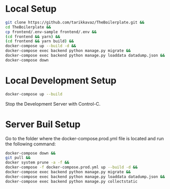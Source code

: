 # Local Setup
```bash
git clone https://github.com/tarikkavaz/TheBoilerplate.git &&
cd TheBoilerplate &&
cp frontend/.env-sample frontend/.env &&
(cd frontend && yarn) &&
(cd frontend && yarn build) &&
docker-compose up --build -d &&
docker-compose exec backend python manage.py migrate &&
docker-compose exec backend python manage.py loaddata datadump.json &&
docker-compose down
```

# Local Development Setup
```bash
docker-compose up --build
```
Stop the Development Server with Control-C.

# Server Buil Setup

Go to the folder where the docker-compose.prod.yml file is located and run the following command:

```bash
docker-compose down &&
git pull &&
docker system prune -a -f &&
docker-compose -f docker-compose.prod.yml up --build -d &&
docker-compose exec backend python manage.py migrate &&
docker-compose exec backend python manage.py loaddata datadump.json &&
docker-compose exec backend python manage.py collectstatic
```